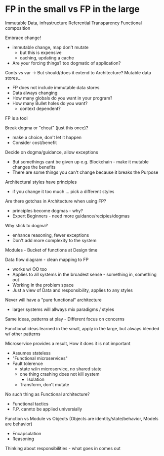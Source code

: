 # FP in the small vs FP in the large

Immutable Data, infrastructure
Referential Transparency
Functional composition

Embrace change!
  - immutable change, map don't mutate
    - but this is expensive
    - caching, updating a cache
  - Are your forcing things? too dogmatic of application?

Conts vs var -> But should/does it extend to Architecture? Mutable data stores...
  - FP does not include immutable data stores
  - Data always changing
  - How many globals do you want in your program?
  - How many Bullet holes do you want?
    - context dependent?

FP is a tool

Break dogma or "cheat" (just this once)?
  - make a choice, don't let it happen
  - Consider cost/benefit

Decide on dogma/guidance, allow exceptions
  - But somethings cant be given up
      e.g. Blockchain - make it mutable changes the benefits
  - There are some things you can't change because it breaks the Purpose

Architectural styles have principles
  - if you change it too much ... pick a different styles

Are there gotchas in Architecture when using FP?
  - principles become dogmas - why?
  - Expert Beginners - need more guidance/recipies/dogmas

Why stick to dogma?
  - enhance reasoning, fewer exceptions
  - Don't add more complexity to the system

Modules - Bucket of functions at Design time

Data flow diagram - clean mapping to FP
  - works w/ OO too
  - Applies to all systems in the broadest sense - something in, something out
  - Working in the problem space
  - Just a view of Data and responsibility, applies to any styles

Never will have a "pure functional" architecture
  - larger systems will allways mix paradigms / styles

Same ideas, patterns at play - Different focus on concerns

Functional ideas learned in the small, apply in the large, but always blended w/ other patterns

Microservice provides a result, How it does it is not important
  - Assumes stateless
  - "Functional microservices"
  - Fault tolerence
    - state w/in microservice, no shared state
    - one thing crashing does not kill system
      - Isolation
    - Transform, don't mutate

No such thing as Functional architecture?
  - Functional tactics
  - F.P. cannto be applied universially

Function vs Module vs Objects (Objects are identity/state/behavior, Models are behavior)
  - Encapsulation
  - Reasoning

Thinking about responsibilities - what goes in comes out
